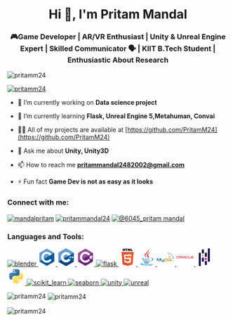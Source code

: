 <h1 align="center">Hi 👋, I'm Pritam Mandal</h1>
<h3 align="center">🎮Game Developer | AR/VR Enthusiast | Unity & Unreal Engine Expert | Skilled Communicator 🗣️ | KIIT B.Tech Student | Enthusiastic About Research</h3>

<p align="left"> <img src="https://komarev.com/ghpvc/?username=pritamm24&label=Profile%20views&color=0e75b6&style=flat" alt="pritamm24" /> </p>

<p align="left"> <a href="https://github.com/ryo-ma/github-profile-trophy"><img src="https://github-profile-trophy.vercel.app/?username=pritamm24" alt="pritamm24" /></a> </p>

- 🔭 I’m currently working on **Data science project**

- 🌱 I’m currently learning **Flask, Unreal Engine 5,Metahuman, Convai**

- 👨‍💻 All of my projects are available at [https://github.com/PritamM24](https://github.com/PritamM24)

- 💬 Ask me about **Unity, Unity3D**

- 📫 How to reach me **pritammandal2482002@gmail.com**

- ⚡ Fun fact **Game Dev is not as easy as it looks**

<h3 align="left">Connect with me:</h3>
<p align="left">
<a href="https://linkedin.com/in/mandalpritam" target="blank"><img align="center" src="https://raw.githubusercontent.com/rahuldkjain/github-profile-readme-generator/master/src/images/icons/Social/linked-in-alt.svg" alt="mandalpritam" height="30" width="40" /></a>
<a href="https://www.codechef.com/users/pritammandal24" target="blank"><img align="center" src="https://cdn.jsdelivr.net/npm/simple-icons@3.1.0/icons/codechef.svg" alt="pritammandal24" height="30" width="40" /></a>
<a href="https://www.hackerearth.com/@6045_pritam mandal" target="blank"><img align="center" src="https://raw.githubusercontent.com/rahuldkjain/github-profile-readme-generator/master/src/images/icons/Social/hackerearth.svg" alt="@6045_pritam mandal" height="30" width="40" /></a>
</p>

<h3 align="left">Languages and Tools:</h3>
<p align="left"> <a href="https://www.blender.org/" target="_blank" rel="noreferrer"> <img src="https://download.blender.org/branding/community/blender_community_badge_white.svg" alt="blender" width="40" height="40"/> </a> <a href="https://www.cprogramming.com/" target="_blank" rel="noreferrer"> <img src="https://raw.githubusercontent.com/devicons/devicon/master/icons/c/c-original.svg" alt="c" width="40" height="40"/> </a> <a href="https://www.w3schools.com/cpp/" target="_blank" rel="noreferrer"> <img src="https://raw.githubusercontent.com/devicons/devicon/master/icons/cplusplus/cplusplus-original.svg" alt="cplusplus" width="40" height="40"/> </a> <a href="https://www.w3schools.com/cs/" target="_blank" rel="noreferrer"> <img src="https://raw.githubusercontent.com/devicons/devicon/master/icons/csharp/csharp-original.svg" alt="csharp" width="40" height="40"/> </a> <a href="https://flask.palletsprojects.com/" target="_blank" rel="noreferrer"> <img src="https://www.vectorlogo.zone/logos/pocoo_flask/pocoo_flask-icon.svg" alt="flask" width="40" height="40"/> </a> <a href="https://www.w3.org/html/" target="_blank" rel="noreferrer"> <img src="https://raw.githubusercontent.com/devicons/devicon/master/icons/html5/html5-original-wordmark.svg" alt="html5" width="40" height="40"/> </a> <a href="https://www.java.com" target="_blank" rel="noreferrer"> <img src="https://raw.githubusercontent.com/devicons/devicon/master/icons/java/java-original.svg" alt="java" width="40" height="40"/> </a> <a href="https://www.mysql.com/" target="_blank" rel="noreferrer"> <img src="https://raw.githubusercontent.com/devicons/devicon/master/icons/mysql/mysql-original-wordmark.svg" alt="mysql" width="40" height="40"/> </a> <a href="https://www.oracle.com/" target="_blank" rel="noreferrer"> <img src="https://raw.githubusercontent.com/devicons/devicon/master/icons/oracle/oracle-original.svg" alt="oracle" width="40" height="40"/> </a> <a href="https://pandas.pydata.org/" target="_blank" rel="noreferrer"> <img src="https://raw.githubusercontent.com/devicons/devicon/2ae2a900d2f041da66e950e4d48052658d850630/icons/pandas/pandas-original.svg" alt="pandas" width="40" height="40"/> </a> <a href="https://www.python.org" target="_blank" rel="noreferrer"> <img src="https://raw.githubusercontent.com/devicons/devicon/master/icons/python/python-original.svg" alt="python" width="40" height="40"/> </a> <a href="https://scikit-learn.org/" target="_blank" rel="noreferrer"> <img src="https://upload.wikimedia.org/wikipedia/commons/0/05/Scikit_learn_logo_small.svg" alt="scikit_learn" width="40" height="40"/> </a> <a href="https://seaborn.pydata.org/" target="_blank" rel="noreferrer"> <img src="https://seaborn.pydata.org/_images/logo-mark-lightbg.svg" alt="seaborn" width="40" height="40"/> </a> <a href="https://unity.com/" target="_blank" rel="noreferrer"> <img src="https://www.vectorlogo.zone/logos/unity3d/unity3d-icon.svg" alt="unity" width="40" height="40"/> </a> <a href="https://unrealengine.com/" target="_blank" rel="noreferrer"> <img src="https://raw.githubusercontent.com/kenangundogan/fontisto/036b7eca71aab1bef8e6a0518f7329f13ed62f6b/icons/svg/brand/unreal-engine.svg" alt="unreal" width="40" height="40"/> </a> </p>

<p><img align="left" src="https://github-readme-stats.vercel.app/api/top-langs?username=pritamm24&show_icons=true&locale=en&layout=compact" alt="pritamm24" /></p>

<p>&nbsp;<img align="center" src="https://github-readme-stats.vercel.app/api?username=pritamm24&show_icons=true&locale=en" alt="pritamm24" /></p>

<p><img align="center" src="https://github-readme-streak-stats.herokuapp.com/?user=pritamm24&" alt="pritamm24" /></p>
